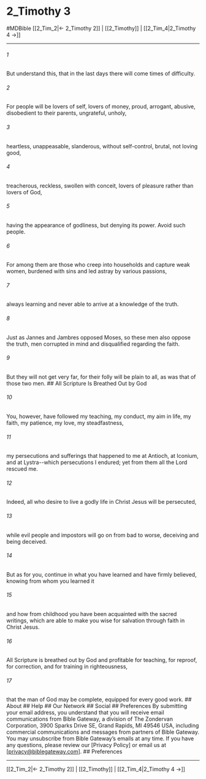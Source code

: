 # 2_Timothy 3
#MDBible
[[2_Tim_2|← 2_Timothy 2]] | [[2_Timothy]] | [[2_Tim_4|2_Timothy 4 →]]

***


###### 1 
But understand this, that in the last days there will come times of difficulty. 

###### 2 
For people will be lovers of self, lovers of money, proud, arrogant, abusive, disobedient to their parents, ungrateful, unholy, 

###### 3 
heartless, unappeasable, slanderous, without self-control, brutal, not loving good, 

###### 4 
treacherous, reckless, swollen with conceit, lovers of pleasure rather than lovers of God, 

###### 5 
having the appearance of godliness, but denying its power. Avoid such people. 

###### 6 
For among them are those who creep into households and capture weak women, burdened with sins and led astray by various passions, 

###### 7 
always learning and never able to arrive at a knowledge of the truth. 

###### 8 
Just as Jannes and Jambres opposed Moses, so these men also oppose the truth, men corrupted in mind and disqualified regarding the faith. 

###### 9 
But they will not get very far, for their folly will be plain to all, as was that of those two men. ## All Scripture Is Breathed Out by God 

###### 10 
You, however, have followed my teaching, my conduct, my aim in life, my faith, my patience, my love, my steadfastness, 

###### 11 
my persecutions and sufferings that happened to me at Antioch, at Iconium, and at Lystra--which persecutions I endured; yet from them all the Lord rescued me. 

###### 12 
Indeed, all who desire to live a godly life in Christ Jesus will be persecuted, 

###### 13 
while evil people and impostors will go on from bad to worse, deceiving and being deceived. 

###### 14 
But as for you, continue in what you have learned and have firmly believed, knowing from whom you learned it 

###### 15 
and how from childhood you have been acquainted with the sacred writings, which are able to make you wise for salvation through faith in Christ Jesus. 

###### 16 
All Scripture is breathed out by God and profitable for teaching, for reproof, for correction, and for training in righteousness, 

###### 17 
that the man of God may be complete, equipped for every good work. ## About ## Help ## Our Network ## Social ## Preferences By submitting your email address, you understand that you will receive email communications from Bible Gateway, a division of The Zondervan Corporation, 3900 Sparks Drive SE, Grand Rapids, MI 49546 USA, including commercial communications and messages from partners of Bible Gateway. You may unsubscribe from Bible Gateway&rsquo;s emails at any time. If you have any questions, please review our [Privacy Policy] or email us at [privacy@biblegateway.com]. ## Preferences

***

[[2_Tim_2|← 2_Timothy 2]] | [[2_Timothy]] | [[2_Tim_4|2_Timothy 4 →]]
